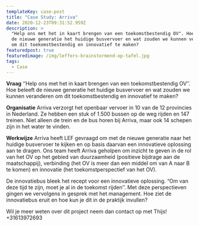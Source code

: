 ```yaml
---
templateKey: case-post
title: "Case Study: Arriva"
date: 2020-12-23T09:31:52.959Z
description: >
  "Help ons met het in kaart brengen van een toekomstbestendig OV". Hoe beleeft
  de nieuwe generatie het huidige busvervoer en wat zouden we kunnen veranderen
  om dit toekomstbestendig en innovatief te maken?
featuredpost: true
featuredimage: /img/leffers-brainstormend-op-tafel.jpg
tags:
  - Case
---
```

**Vraag**
‘’Help ons met het in kaart brengen van een toekomstbestendig OV’’. Hoe beleeft de nieuwe generatie het huidige busvervoer en wat zouden we kunnen veranderen om dit toekomstbestendig en innovatief te maken? 

**Organisatie**
Arriva verzorgt het openbaar vervoer in 10 van de 12 provincies in Nederland. Ze hebben een stuk of 1.500 bussen op de weg rijden en 147 treinen. Niet alleen de trein en de bus horen bij Arriva, maar ook 14 schepen zijn in het water te vinden. 

**Werkwijze**
Arriva heeft LEF gevraagd om met de nieuwe generatie naar het huidige busvervoer te kijken en op basis daarvan een innovatieve oplossing aan te dragen. Ons team heeft Arriva geholpen om inzicht te geven in de rol van het OV op het gebied van duurzaamheid (positieve bijdrage aan de maatschappij), verbinding (het OV is meer dan een middel om van A naar B te komen) en innovatie (het toekomstperspectief van het OV). 

De innovatiebus bleek het recept voor een innovatieve oplossing. “Om van deze tijd te zijn, moet je al in de toekomst rijden’’. Met deze perspectieven gingen we vervolgens in gesprek met het management. Hoe ziet de innovatiebus eruit en hoe kun je dit in de praktijk invullen?


Wil je meer weten over dit project neem dan contact op met Thijs! +31613972693